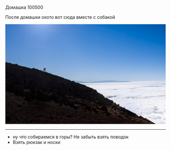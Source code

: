 Домашка 100500

После домашки охото вот сюда вместе с собакой

![Alt text](123.jpg)
______________________
* ну что собираемся в горы? Не забыть взять поводок
* Взять рюкзак и носки